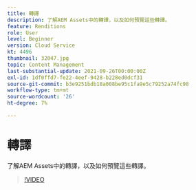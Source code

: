 ```yaml
---
title: 轉譯
description: 了解AEM Assets中的轉譯，以及如何預覽這些轉譯。
feature: Renditions
role: User
level: Beginner
version: Cloud Service
kt: 4496
thumbnail: 32047.jpg
topic: Content Management
last-substantial-update: 2021-09-26T00:00:00Z
exl-id: 1df0ffd7-fe22-4eef-9428-b228ed0dcf31
source-git-commit: b3e9251bdb18a008be95c1fa9e5c79252a74fc98
workflow-type: tm+mt
source-wordcount: '26'
ht-degree: 7%

---
```


# 轉譯

了解AEM Assets中的轉譯，以及如何預覽這些轉譯。

>[!VIDEO](https://video.tv.adobe.com/v/32047?quality=12&learn=on)
